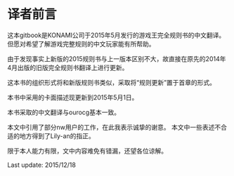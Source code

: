 译者前言
=======
这本gitbook是KONAMI公司于2015年5月发行的游戏王完全规则书的中文翻译。但愿对希望了解游戏完整规则的中文玩家能有所帮助。

由于发现事实上新版的2015规则书与上一版本区别不大，故直接在原先的2014年4月出版的旧版完全规则书翻译上进行更新。

这本书的组织形式将和新版规则书类似，采取将“规则更新”置于首章的形式。

本书中采用的卡面描述现更新到2015年5月1日。

本书采取的中文翻译与ourocg基本一致。

本文中引用了部分nw用户的工作，在此我表示诚挚的谢意。
本文中一些表述不合适的地方得到了Lily-an的指正。

限于本人能力有限，文中内容难免有错漏，还望各位谅解。


Last update: 2015/12/18


